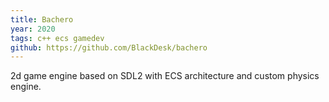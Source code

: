 ```yaml
---
title: Bachero
year: 2020
tags: c++ ecs gamedev
github: https://github.com/BlackDesk/bachero
---
```

2d game engine based on SDL2 with ECS architecture and custom physics engine.